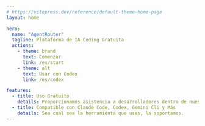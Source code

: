 ```yaml
---
# https://vitepress.dev/reference/default-theme-home-page
layout: home

hero:
  name: "AgentRouter"
  tagline: Plataforma de IA Coding Gratuita
  actions:
    - theme: brand
      text: Comenzar
      link: /es/start
    - theme: alt
      text: Usar con Codex
      link: /es/codex

features:
  - title: Uso Gratuito
    details: Proporcionamos asistencia a desarrolladores dentro de nuestras capacidades, ofreciendo cuotas gratuitas para apoyar la IA Coding.
  - title: Compatible con Claude Code, Codex, Gemini Cli y Más
    details: Sea cual sea la herramienta que uses, la soportamos.
---
```

